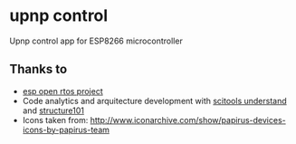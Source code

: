 # upnp control

Upnp control app for ESP8266 microcontroller 


## Thanks to

- [esp open rtos project](https://github.com/SuperHouse/esp-open-rtos)
- Code analytics and arquitecture development with [scitools understand](https://scitools.com/features/) and [structure101](http://structure101.com/)
- Icons taken from: http://www.iconarchive.com/show/papirus-devices-icons-by-papirus-team
